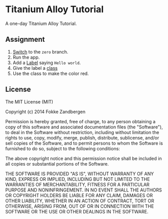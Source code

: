 # Titanium Alloy Tutorial

A one-day Titanium Alloy Tutorial.

## Assignment

1. [Switch](http://docs.appcelerator.com/titanium/latest/#!/guide/Git) to the `zero` branch.
2. Run the app.
3. Add a [Label](http://docs.appcelerator.com/titanium/latest/#!/api/Titanium.UI.Label) saying `Hello world`.
4. Give the label a [class](http://docs.appcelerator.com/titanium/latest/#!/guide/Alloy_Styles_and_Themes)
5. Use the class to make the color red.

## License

  The MIT License (MIT)
  
  Copyright (c) 2014 Fokke Zandbergen
  
  Permission is hereby granted, free of charge, to any person obtaining a copy
  of this software and associated documentation files (the "Software"), to deal
  in the Software without restriction, including without limitation the rights
  to use, copy, modify, merge, publish, distribute, sublicense, and/or sell
  copies of the Software, and to permit persons to whom the Software is
  furnished to do so, subject to the following conditions:
  
  The above copyright notice and this permission notice shall be included in all
  copies or substantial portions of the Software.
  
  THE SOFTWARE IS PROVIDED "AS IS", WITHOUT WARRANTY OF ANY KIND, EXPRESS OR
  IMPLIED, INCLUDING BUT NOT LIMITED TO THE WARRANTIES OF MERCHANTABILITY,
  FITNESS FOR A PARTICULAR PURPOSE AND NONINFRINGEMENT. IN NO EVENT SHALL THE
  AUTHORS OR COPYRIGHT HOLDERS BE LIABLE FOR ANY CLAIM, DAMAGES OR OTHER
  LIABILITY, WHETHER IN AN ACTION OF CONTRACT, TORT OR OTHERWISE, ARISING FROM,
  OUT OF OR IN CONNECTION WITH THE SOFTWARE OR THE USE OR OTHER DEALINGS IN THE
  SOFTWARE.
